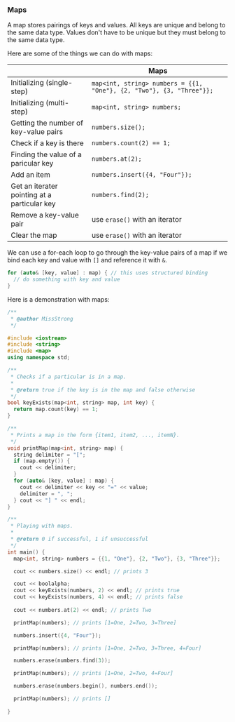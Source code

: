 <!-- # [Link to video.]() -->

### Maps
 
A map stores pairings of keys and values. All keys are unique and belong to the same data type. Values don't have to be unique but they must belong to the same data type. 


Here are some of the things we can do with maps:

| | Maps | 
| --- | --- |
| Initializing (single-step) | `map<int, string> numbers = {{1, "One"}, {2, "Two"}, {3, "Three"}};` | 
| Initializing (multi-step) | `map<int, string> numbers;` | 
| Getting the number of key-value pairs | `numbers.size();` |
| Check if a key is there | `numbers.count(2) == 1;` | 
| Finding the value of a paricular key | `numbers.at(2);` | 
| Add an item | `numbers.insert({4, "Four"});` | 
| Get an iterater pointing at a particular key | `numbers.find(2);` | 
| Remove a key-value pair | use `erase()` with an iterator | 
| Clear the map | use `erase()` with an iterator | 

We can use a for-each loop to go through the key-value pairs of a map if we bind each key and value with `[]` and reference it with `&`.

```cpp
for (auto& [key, value] : map) { // this uses structured binding
  // do something with key and value
}
```

Here is a demonstration with maps:

```cpp
/**
 * @author MissStrong
 */

#include <iostream>
#include <string>
#include <map>
using namespace std;

/** 
 * Checks if a particular is in a map.
 *
 * @return true if the key is in the map and false otherwise
 */
bool keyExists(map<int, string> map, int key) {
  return map.count(key) == 1;
}

/**
 * Prints a map in the form {item1, item2, ..., itemN}.
 */
void printMap(map<int, string> map) {
  string delimiter = "[";
  if (map.empty()) {
    cout << delimiter;
  }
  for (auto& [key, value] : map) {
    cout << delimiter << key << "=" << value;
    delimiter = ", ";
  } cout << "] " << endl;
}

/**
 * Playing with maps.
 *
 * @return 0 if successful, 1 if unsuccessful
 */
int main() {
  map<int, string> numbers = {{1, "One"}, {2, "Two"}, {3, "Three"}};

  cout << numbers.size() << endl; // prints 3

  cout << boolalpha;
  cout << keyExists(numbers, 2) << endl; // prints true
  cout << keyExists(numbers, 4) << endl; // prints false
  
  cout << numbers.at(2) << endl; // prints Two

  printMap(numbers); // prints [1=One, 2=Two, 3=Three]  

  numbers.insert({4, "Four"});

  printMap(numbers); // prints [1=One, 2=Two, 3=Three, 4=Four]  

  numbers.erase(numbers.find(3));

  printMap(numbers); // prints [1=One, 2=Two, 4=Four]  

  numbers.erase(numbers.begin(), numbers.end());

  printMap(numbers); // prints []
  
}

```
